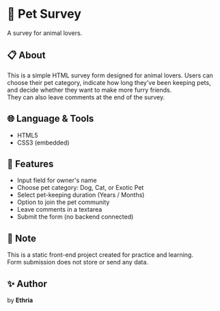 # 🐾 Pet Survey
A survey for animal lovers.

## 📋 About
This is a simple HTML survey form designed for animal lovers.
Users can choose their pet category, indicate how long they've been keeping pets,
and decide whether they want to make more furry friends.  
They can also leave comments at the end of the survey.

## 🌐 Language & Tools
- HTML5
- CSS3 (embedded)

## 🎯 Features
- Input field for owner's name
- Choose pet category: Dog, Cat, or Exotic Pet
- Select pet-keeping duration (Years / Months)
- Option to join the pet community
- Leave comments in a textarea
- Submit the form (no backend connected)

## 📌 Note
This is a static front-end project created for practice and learning.  
Form submission does not store or send any data.

## ✨ Author
by **Ethria**